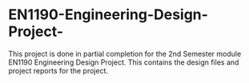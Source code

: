 # EN1190-Engineering-Design-Project-
This project is done in partial completion for the 2nd Semester module EN1190 Engineering Design Project. This contains the design files and project reports for the project.
